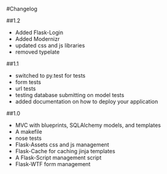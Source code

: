 #Changelog

##1.2
* Added Flask-Login 
* Added Modernizr
* updated css and js libraries
* removed typelate

##1.1
* switched to py.test for tests
* form tests
* url tests
* testing database submitting on model tests
* added documentation on how to deploy your application

##1.0
* MVC with blueprints, SQLAlchemy models, and templates
* A makefile
* nose tests
* Flask-Assets css and js management
* Flask-Cache for caching jinja templates
* A Flask-Script management script
* Flask-WTF form management